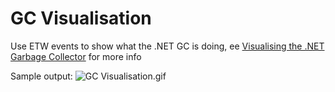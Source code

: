 # GC Visualisation

Use ETW events to show what the .NET GC is doing, ee [Visualising the .NET Garbage Collector](http://mattwarren.org/2016/06/20/Visualising-the-dotNET-Garbage-Collector/) for more info

Sample output:
![GC Visualisation.gif](http://mattwarren.org/images/2016/06/GC%20Visualisation.gif)
